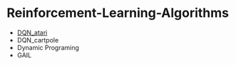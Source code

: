 # Reinforcement-Learning-Algorithms
- [DQN_atari](https://github.com/SaminYeasar/Reinforcement-Learning-Algorithms/tree/master/DQN_atari)
- DQN_cartpole
- Dynamic Programing 
- GAIL
